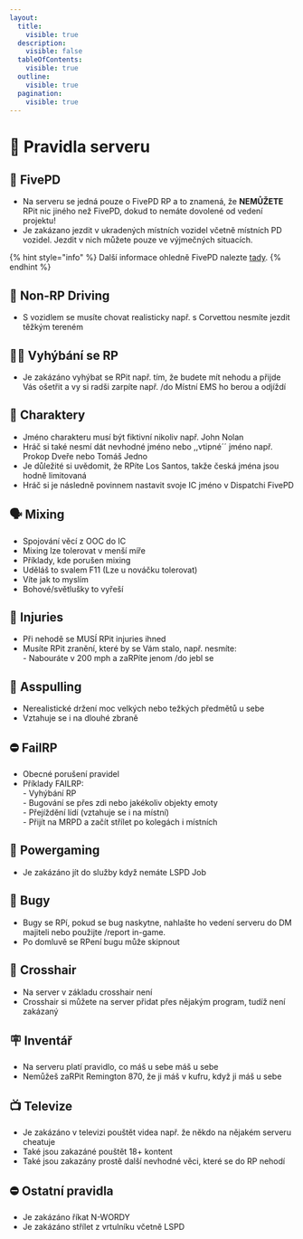 ```yaml
---
layout:
  title:
    visible: true
  description:
    visible: false
  tableOfContents:
    visible: true
  outline:
    visible: true
  pagination:
    visible: true
---
```


# 🛑 Pravidla serveru

## 👮 FivePD

* Na serveru se jedná pouze o FivePD RP a to znamená, že **NEMŮŽETE** RPit nic jiného než FivePD, dokud to nemáte dovolené od vedení projektu!
* Je zakázano jezdit v ukradených místních vozidel včetně místních PD vozidel. Jezdit v nich můžete pouze ve výjmečných situacích.

{% hint style="info" %}
Další informace ohledně FivePD nalezte [tady](lion-police-roleplay-ooc/fivepd.md).
{% endhint %}

## 🚗 Non-RP Driving

* S vozidlem se musíte chovat realisticky např. s Corvettou nesmíte jezdit těžkým tereném



## 🏃‍♂️ Vyhýbání se RP

* Je zakázáno vyhýbat se RPit např. tím, že budete mít nehodu a přijde Vás ošetřit a vy si radši zarpíte např. /do Místní EMS ho berou a odjíždí



## 🧑 Charaktery

* Jméno charakteru musí být fiktivní nikoliv např. John Nolan
* Hráč si také nesmí dát nevhodné jméno nebo ,,vtipné´´ jméno např. Prokop Dveře nebo Tomáš Jedno
* Je důležité si uvědomit, že RPíte Los Santos, takže česká jména jsou hodně limitovaná
* Hráč si je následně povinnem nastavit svoje IC jméno v Dispatchi FivePD



## 🗣️ Mixing

* Spojování věcí z OOC do IC
* Mixing lze tolerovat v menší míře
* Příklady, kde porušen mixing
* Uděláš to svalem F11 (Lze u nováčku tolerovat)
* Víte jak to myslím
* Bohové/světlušky to vyřeší



## 🤕 Injuries

* Při nehodě se MUSÍ RPit injuries ihned
* Musíte RPit zranění, které by se Vám stalo, např. nesmíte:\
  \- Nabouráte v 200 mph a zaRPíte jenom /do jebl se



## 🔫 Asspulling

* Nerealistické držení moc velkých nebo težkých předmětů u sebe
* Vztahuje se i na dlouhé zbraně



## ⛔ FailRP

* Obecné porušení pravidel
* Příklady FAILRP:\
  \- Vyhýbání RP\
  \- Bugování se přes zdi nebo jakékoliv objekty emoty\
  \- Přejíždění lídí (vztahuje se i na místní)\
  \- Přijít na MRPD a začít střílet po kolegách i místních



## 🔨 Powergaming

* Je zakázáno jít do služby když nemáte LSPD Job



## 🐛 Bugy

* Bugy se RPí, pokud se bug naskytne, nahlašte ho vedení serveru do DM majiteli nebo použijte /report in-game.
* Po domluvě se RPení bugu může skipnout



## 🎯 Crosshair

* Na server v základu crosshair není
* Crosshair si můžete na server přidat přes nějakým program, tudíž není zakázaný



## 🪧 Inventář

* Na serveru platí pravidlo, co máš u sebe máš u sebe
* Nemůžeš zaRPit Remington 870, že ji máš v kufru, když ji máš u sebe



## 📺 Televize

* Je zakázáno v televizi pouštět videa např. že někdo na nějakém serveru cheatuje
* Také jsou zakazáné pouštět 18+ kontent
* Také jsou zakazány prostě další nevhodné věci, které se do RP nehodí



## ⛔ Ostatní pravidla

* Je zakázáno říkat N-WORDY
* Je zakázáno střílet z vrtulníku včetně LSPD
